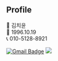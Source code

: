 ## Profile
💙 김치윤 <br>
💚 1996.10.19 <br>
📞 010-5128-8921 <br>

[![Gmail Badge](https://img.shields.io/badge/Gmail-d14836?style=flat-square&logo=Gmail&logoColor=white&link=mailto:developer.kcy@gmail.com)](mailto:developer.kcy@gmail.com) <span><a href="[https://www.notion.so/a3c32219c14d44388dcdbe4f47520dcf](https://www.notion.so/36c68f5b9842423789d3ddea65e69b87)"><img src="https://img.shields.io/badge/Notion-00000?style=round-square&logo=Notion&logoColor=black"/></span></a>

